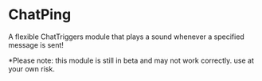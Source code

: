 # ChatPing
A flexible ChatTriggers module that plays a sound whenever a specified message is sent!

*Please note: this module is still in beta and may not work correctly. use at your own risk.
